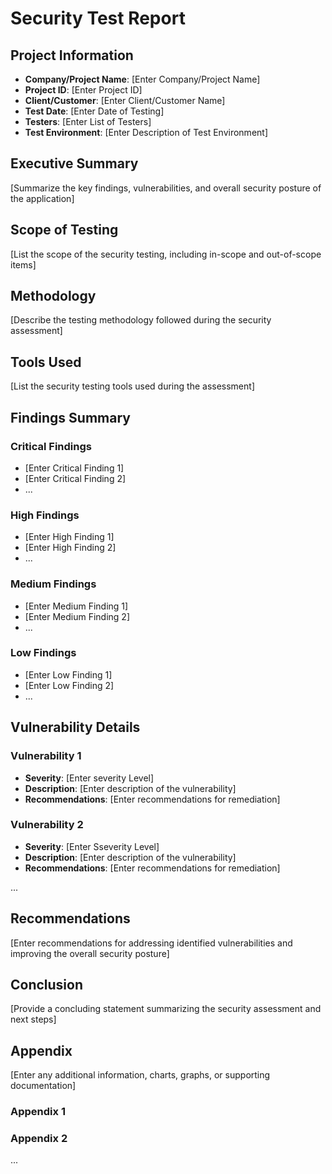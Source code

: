 # Security Test Report

## Project Information
- **Company/Project Name**: [Enter Company/Project Name]
- **Project ID**: [Enter Project ID]
- **Client/Customer**: [Enter Client/Customer Name]
- **Test Date**: [Enter Date of Testing]
- **Testers**: [Enter List of Testers]
- **Test Environment**: [Enter Description of Test Environment]

## Executive Summary
[Summarize the key findings, vulnerabilities, and overall security posture of the application]

## Scope of Testing
[List the scope of the security testing, including in-scope and out-of-scope items]

## Methodology
[Describe the testing methodology followed during the security assessment]

## Tools Used
[List the security testing tools used during the assessment]

## Findings Summary
### Critical Findings
- [Enter Critical Finding 1]
- [Enter Critical Finding 2]
- ...

### High Findings
- [Enter High Finding 1]
- [Enter High Finding 2]
- ...

### Medium Findings
- [Enter Medium Finding 1]
- [Enter Medium Finding 2]
- ...

### Low Findings
- [Enter Low Finding 1]
- [Enter Low Finding 2]
- ...

## Vulnerability Details
### Vulnerability 1
- **Severity**: [Enter severity Level]
- **Description**: [Enter description of the vulnerability]
- **Recommendations**: [Enter recommendations for remediation]

### Vulnerability 2
- **Severity**: [Enter Sseverity Level]
- **Description**: [Enter description of the vulnerability]
- **Recommendations**: [Enter recommendations for remediation]

...

## Recommendations
[Enter recommendations for addressing identified vulnerabilities and improving the overall security posture]

## Conclusion
[Provide a concluding statement summarizing the security assessment and next steps]

## Appendix
[Enter any additional information, charts, graphs, or supporting documentation]
### Appendix 1
### Appendix 2
...

